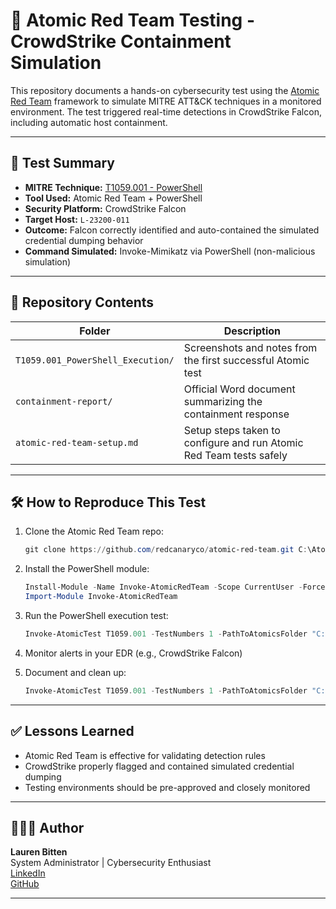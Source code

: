 
# 🧪 Atomic Red Team Testing - CrowdStrike Containment Simulation

This repository documents a hands-on cybersecurity test using the [Atomic Red Team](https://github.com/redcanaryco/atomic-red-team) framework to simulate MITRE ATT&CK techniques in a monitored environment. The test triggered real-time detections in CrowdStrike Falcon, including automatic host containment.

---

## 📌 Test Summary

- **MITRE Technique:** [T1059.001 - PowerShell](https://attack.mitre.org/techniques/T1059/001/)
- **Tool Used:** Atomic Red Team + PowerShell
- **Security Platform:** CrowdStrike Falcon
- **Target Host:** `L-23200-011`
- **Outcome:** Falcon correctly identified and auto-contained the simulated credential dumping behavior
- **Command Simulated:** Invoke-Mimikatz via PowerShell (non-malicious simulation)

---

## 📂 Repository Contents

| Folder | Description |
|--------|-------------|
| `T1059.001_PowerShell_Execution/` | Screenshots and notes from the first successful Atomic test |
| `containment-report/` | Official Word document summarizing the containment response |
| `atomic-red-team-setup.md` | Setup steps taken to configure and run Atomic Red Team tests safely |

---

## 🛠 How to Reproduce This Test

1. Clone the Atomic Red Team repo:
   ```powershell
   git clone https://github.com/redcanaryco/atomic-red-team.git C:\AtomicRedTeam
   ```

2. Install the PowerShell module:
   ```powershell
   Install-Module -Name Invoke-AtomicRedTeam -Scope CurrentUser -Force
   Import-Module Invoke-AtomicRedTeam
   ```

3. Run the PowerShell execution test:
   ```powershell
   Invoke-AtomicTest T1059.001 -TestNumbers 1 -PathToAtomicsFolder "C:\AtomicRedTeam\atomics" -Confirm
   ```

4. Monitor alerts in your EDR (e.g., CrowdStrike Falcon)

5. Document and clean up:
   ```powershell
   Invoke-AtomicTest T1059.001 -TestNumbers 1 -PathToAtomicsFolder "C:\AtomicRedTeam\atomics" -Cleanup
   ```

---

## ✅ Lessons Learned

- Atomic Red Team is effective for validating detection rules
- CrowdStrike properly flagged and contained simulated credential dumping
- Testing environments should be pre-approved and closely monitored

---

## 👩🏽‍💻 Author

**Lauren Bitten**  
System Administrator | Cybersecurity Enthusiast  
[LinkedIn](https://www.linkedin.com/in/lauren-bitten-992745196/)  
[GitHub](https://github.com/Lauren-Bitten)

---

